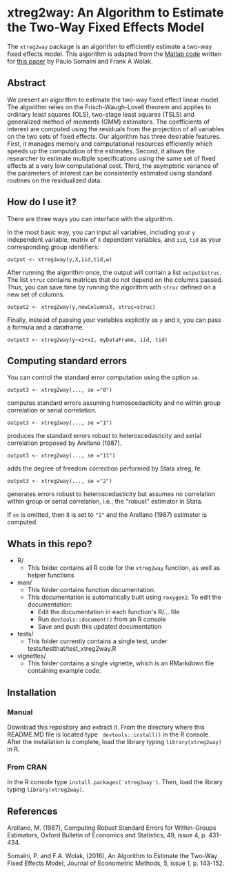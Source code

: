# xtreg2way: An Algorithm to Estimate the Two-Way Fixed Effects Model 

The `xtreg2way` package is an algorithm to efficiently estimate a two-way fixed effects model.  This algorithm is adapted from the [Matlab code](https://soma.people.stanford.edu/research) written for [this paper](https://soma.people.stanford.edu/sites/g/files/sbiybj4171/f/jem-2014-0008.pdf) by Paulo Somaini and Frank A Wolak.  

## Abstract
We present an algorithm to estimate the two-way fixed effect linear model. The algorithm relies on
the Frisch-Waugh-Lovell theorem and applies to ordinary least squares (OLS), two-stage least squares (TSLS)
and generalized method of moments (GMM) estimators. The coefficients of interest are computed using the
residuals from the projection of all variables on the two sets of fixed effects. Our algorithm has three desirable
features. First, it manages memory and computational resources efficiently which speeds up the computation of the estimates. Second, it allows the researcher to estimate multiple specifications using the same set
of fixed effects at a very low computational cost. Third, the asymptotic variance of the parameters of interest
can be consistently estimated using standard routines on the residualized data. 

## How do I use it?

There are three ways you can interface with the algorithm.

In the most basic way, you can input all variables, including your `y` independent variable, matrix of `X` dependent variables, and `iid`, `tid` as your corresponding group identifiers:

`output <- xtreg2way(y,X,iid,tid,w)`

After running the algorithm once, the output will contain a list `output$struc`.  The list `struc` contains matrices that do not depend on the columns passed.  Thus, you can save time by running the algorithm with `struc` defined on a new set of columns.

`output2 <- xtreg2way(y,newColumnsX, struc=struc)`

Finally, instead of passing your variables explicitly as `y` and `X`, you can pass a formula and a dataframe.

`output3 <- xtreg2way(y~x1+x2, myDataFrame, iid, tid)`

## Computing standard errors

You can control the standard error computation using the option `se`.

`output3 <- xtreg2way(..., se ="0")`

computes standard errors assuming homoscedasticity and no within  group correlation or serial correlation.

`output3 <- xtreg2way(..., se ="1")`

produces the standard errors robust to heteroscedasticity and serial correlation proposed by Arellano (1987).

`output3 <- xtreg2way(..., se ="11")`

adds the degree of freedom correction performed by Stata xtreg, fe. 

`output3 <- xtreg2way(..., se ="2")`

generates errors robust to heteroscedasticity but assumes no correlation within group or serial correlation, i.e., the "robust" estimator in Stata.

If `se` is omitted, then it is set to `"1"` and the Arellano (1987) estimator is computed.  

## Whats in this repo?

* R/
    * This folder contains all R code for the `xtreg2way` function, as well as helper functions
* man/
    * This folder contains function documentation.
    * This documentation is automatically built using `roxygen2`. To edit the documentation:
        * Edit the documentation in each function's R/... file
        * Run `devtools::document()` from an R console
        * Save and push this updated documentation
* tests/
     * This folder currently contains a single test, under tests/testthat/test_xtreg2way.R
* vignettes/
     * This folder contains a single vignette, which is an RMarkdown file containing example code.

## Installation

### Manual

Download this repository and extract it. From the directory where this README.MD file is located type ` devtools::install()` in the R console.
After the installation is complete, load the library typing `library(xtreg2way)` in R.

### From CRAN

In the R console type `install.packages('xtreg2way')`. Then, load the library typing `library(xtreg2way)`.


## References

Arellano, M. (1987), Computing Robust Standard Errors for Within-Groups Estimators, Oxford Bulletin of Economics and
Statistics, 49, issue 4, p. 431–434. 

Somaini, P. and F.A. Wolak, (2016), An Algorithm to Estimate the Two-Way Fixed Effects Model, Journal of Econometric Methods, 5, issue 1, p. 143-152.